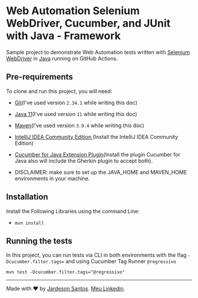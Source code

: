 # Web Automation Selenium WebDriver, Cucumber, and JUnit with Java - Framework

Sample project to demonstrate Web Automation tests written with [Selenium WebDriver](https://www.selenium.dev/documentation/webdriver/getting_started/install_library/) in [Java](https://www.oracle.com/java/technologies/downloads/#java11) running on GitHub Actions.

## Pre-requirements

To clone and run this project, you will need:

- [Git](https://git-scm.com/downloads)(I've used version `2.34.1` while writing this doc)
- [Java 11](https://jdk.java.net/java-se-ri/11-MR2)(I've used version `11` while writing this doc)
- [Maven](https://maven.apache.org/download.cgi)(I've used version `3.9.4` while writing this doc)
- [IntelliJ IDEA Community Edition
](https://www.jetbrains.com/idea/download/download-thanks.html?platform=windows&code=IIC)(Install the IntelliJ IDEA Community Edition)
- [Cucumber for Java Extension Plugin](https://plugins.jetbrains.com/plugin/7212-cucumber-for-java)(Install the plugin Cucumber for Java also will include the Gherkin plugin to accept both).

- DISCLAIMER: make sure to set up the JAVA_HOME and MAVEN_HOME environments in your machine.
  
## Installation

Install the Following Libraries using the command Line:

- `mvn install`
  
## Running the tests

In this project, you can run tests via CLI in both environments with the flag `-Dcucumber.filter.tags=` and using Cucumber Tag Runner `@regressivo`

`mvn test -Dcucumber.filter.tags="@regressivo"`
___

Made with ❤️ by [Jardeson Santos](https://github.com/JarDeVSon). [Meu Linkedin](https://www.linkedin.com/in/jardeson-santosqa).
